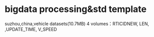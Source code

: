 # bigdata processing&std template
suzhou,china,vehicle datasets(10.7MB)
4 volumes：RTICIDNEW,     LEN,     ,UPDATE_TIME,   V_SPEED
